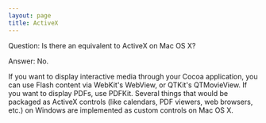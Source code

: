 ```yaml
---
layout: page
title: ActiveX
---
```


Question: Is there an equivalent to ActiveX on Mac OS X?

Answer: No.

If you want to display interactive media through your Cocoa application, you can use Flash content via WebKit's WebView, or QTKit's QTMovieView. If you want to display PDFs, use PDFKit. Several things that would be packaged as ActiveX controls (like calendars, PDF viewers, web browsers, etc.) on Windows are implemented as custom controls on Mac OS X.

